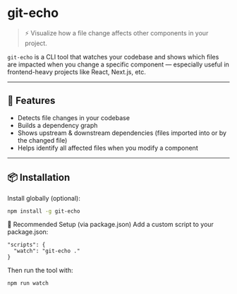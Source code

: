 # git-echo

> ⚡️ Visualize how a file change affects other components in your project.

`git-echo` is a CLI tool that watches your codebase and shows which files are impacted when you change a specific component — especially useful in frontend-heavy projects like React, Next.js, etc.

---

## 🚀 Features

- Detects file changes in your codebase
- Builds a dependency graph
- Shows upstream & downstream dependencies (files imported into or by the changed file)
- Helps identify all affected files when you modify a component

---

## 📦 Installation

Install globally (optional):

```bash
npm install -g git-echo

```

🎯 Recommended Setup (via package.json)
Add a custom script to your package.json:

```
"scripts": {
  "watch": "git-echo ."
}
```

Then run the tool with:

```
npm run watch
```

